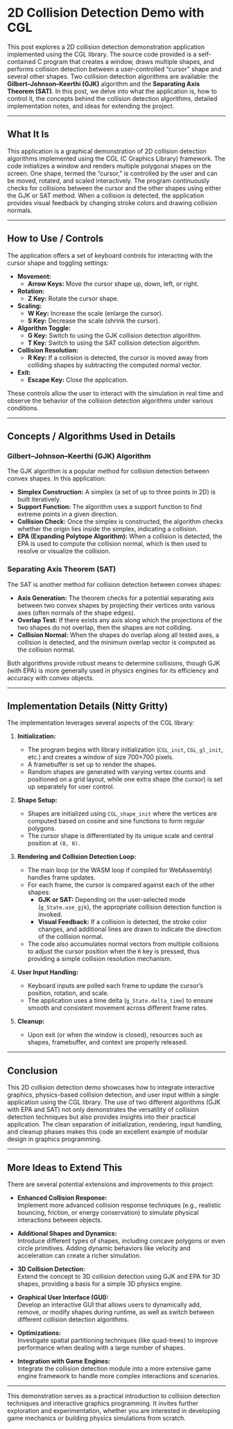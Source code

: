 # 2D Collision Detection Demo with CGL

This post explores a 2D collision detection demonstration application implemented using the CGL library. The source code provided is a self-contained C program that creates a window, draws multiple shapes, and performs collision detection between a user-controlled “cursor” shape and several other shapes. Two collision detection algorithms are available: the **Gilbert–Johnson–Keerthi (GJK)** algorithm and the **Separating Axis Theorem (SAT)**. In this post, we delve into what the application is, how to control it, the concepts behind the collision detection algorithms, detailed implementation notes, and ideas for extending the project.

---

## What It Is

This application is a graphical demonstration of 2D collision detection algorithms implemented using the CGL (C Graphics Library) framework. The code initializes a window and renders multiple polygonal shapes on the screen. One shape, termed the “cursor,” is controlled by the user and can be moved, rotated, and scaled interactively. The program continuously checks for collisions between the cursor and the other shapes using either the GJK or SAT method. When a collision is detected, the application provides visual feedback by changing stroke colors and drawing collision normals.

---

## How to Use / Controls

The application offers a set of keyboard controls for interacting with the cursor shape and toggling settings:

- **Movement:**  
  - **Arrow Keys:** Move the cursor shape up, down, left, or right.
- **Rotation:**  
  - **Z Key:** Rotate the cursor shape.
- **Scaling:**  
  - **W Key:** Increase the scale (enlarge the cursor).  
  - **S Key:** Decrease the scale (shrink the cursor).
- **Algorithm Toggle:**  
  - **G Key:** Switch to using the GJK collision detection algorithm.  
  - **T Key:** Switch to using the SAT collision detection algorithm.
- **Collision Resolution:**  
  - **R Key:** If a collision is detected, the cursor is moved away from colliding shapes by subtracting the computed normal vector.
- **Exit:**  
  - **Escape Key:** Close the application.

These controls allow the user to interact with the simulation in real time and observe the behavior of the collision detection algorithms under various conditions.

---

## Concepts / Algorithms Used in Details

### Gilbert–Johnson–Keerthi (GJK) Algorithm

The GJK algorithm is a popular method for collision detection between convex shapes. In this application:
- **Simplex Construction:** A simplex (a set of up to three points in 2D) is built iteratively.
- **Support Function:** The algorithm uses a support function to find extreme points in a given direction.
- **Collision Check:** Once the simplex is constructed, the algorithm checks whether the origin lies inside the simplex, indicating a collision.
- **EPA (Expanding Polytope Algorithm):** When a collision is detected, the EPA is used to compute the collision normal, which is then used to resolve or visualize the collision.

### Separating Axis Theorem (SAT)

The SAT is another method for collision detection between convex shapes:
- **Axis Generation:** The theorem checks for a potential separating axis between two convex shapes by projecting their vertices onto various axes (often normals of the shape edges).
- **Overlap Test:** If there exists any axis along which the projections of the two shapes do not overlap, then the shapes are not colliding.
- **Collision Normal:** When the shapes do overlap along all tested axes, a collision is detected, and the minimum overlap vector is computed as the collision normal.

Both algorithms provide robust means to determine collisions, though GJK (with EPA) is more generally used in physics engines for its efficiency and accuracy with convex objects.

---

## Implementation Details (Nitty Gritty)

The implementation leverages several aspects of the CGL library:

1. **Initialization:**
   - The program begins with library initialization (`CGL_init`, `CGL_gl_init`, etc.) and creates a window of size 700×700 pixels.
   - A framebuffer is set up to render the shapes.
   - Random shapes are generated with varying vertex counts and positioned on a grid layout, while one extra shape (the cursor) is set up separately for user control.

2. **Shape Setup:**
   - Shapes are initialized using `CGL_shape_init` where the vertices are computed based on cosine and sine functions to form regular polygons.
   - The cursor shape is differentiated by its unique scale and central position at `(0, 0)`.

3. **Rendering and Collision Detection Loop:**
   - The main loop (or the WASM loop if compiled for WebAssembly) handles frame updates.
   - For each frame, the cursor is compared against each of the other shapes:
     - **GJK or SAT:** Depending on the user-selected mode (`g_State.use_gjk`), the appropriate collision detection function is invoked.
     - **Visual Feedback:** If a collision is detected, the stroke color changes, and additional lines are drawn to indicate the direction of the collision normal.
   - The code also accumulates normal vectors from multiple collisions to adjust the cursor position when the `R` key is pressed, thus providing a simple collision resolution mechanism.

4. **User Input Handling:**
   - Keyboard inputs are polled each frame to update the cursor’s position, rotation, and scale.
   - The application uses a time delta (`g_State.delta_time`) to ensure smooth and consistent movement across different frame rates.

5. **Cleanup:**
   - Upon exit (or when the window is closed), resources such as shapes, framebuffer, and context are properly released.

---

## Conclusion

This 2D collision detection demo showcases how to integrate interactive graphics, physics-based collision detection, and user input within a single application using the CGL library. The use of two different algorithms (GJK with EPA and SAT) not only demonstrates the versatility of collision detection techniques but also provides insights into their practical application. The clean separation of initialization, rendering, input handling, and cleanup phases makes this code an excellent example of modular design in graphics programming.

---

## More Ideas to Extend This

There are several potential extensions and improvements to this project:

- **Enhanced Collision Response:**  
  Implement more advanced collision response techniques (e.g., realistic bouncing, friction, or energy conservation) to simulate physical interactions between objects.

- **Additional Shapes and Dynamics:**  
  Introduce different types of shapes, including concave polygons or even circle primitives. Adding dynamic behaviors like velocity and acceleration can create a richer simulation.

- **3D Collision Detection:**  
  Extend the concept to 3D collision detection using GJK and EPA for 3D shapes, providing a basis for a simple 3D physics engine.

- **Graphical User Interface (GUI):**  
  Develop an interactive GUI that allows users to dynamically add, remove, or modify shapes during runtime, as well as switch between different collision detection algorithms.

- **Optimizations:**  
  Investigate spatial partitioning techniques (like quad-trees) to improve performance when dealing with a large number of shapes.

- **Integration with Game Engines:**  
  Integrate the collision detection module into a more extensive game engine framework to handle more complex interactions and scenarios.

---

This demonstration serves as a practical introduction to collision detection techniques and interactive graphics programming. It invites further exploration and experimentation, whether you are interested in developing game mechanics or building physics simulations from scratch.

